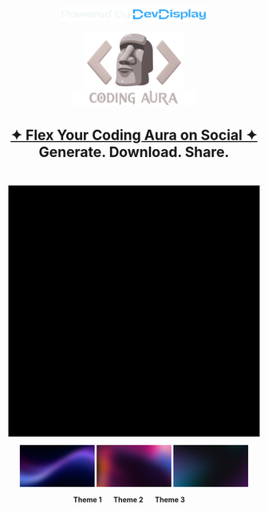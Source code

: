 <div align="center"> 
<a href="https://www.devdisplay.org/" target="_blank"><img src="./public/assets/PoweredByDevDisplay.png" width="300px" /></a>
</div></br>

<div align="center">
    <img src="/public/assets/CodingAura..png" alt="Coding Aura" width="200px" /><br>
    <img src="/public/assets/LetterMark.png" alt="Coding Aura" width="250px" />
  <br><h1 align="center"><a href="https://codingaura.vercel.app/"><strong>✦ Flex Your Coding Aura on Social ✦</strong></a><br>Generate. Download. Share.</h1><br>
</div>
<p align="center">
  <img src="/public/assets/black.png" alt="Main Preview" width="600" />
</p>

<p align="center">
  <img src="/public/assets/BG1.png" alt="Theme 1" width="150" />
  <img src="/public/assets/BG5.png" alt="Theme 2" width="150" />
  <img src="/public/assets/BGG3.png" alt="Theme 3" width="150" />
</p>

<p align="center">
  <b>Theme 1</b> &nbsp;&nbsp;&nbsp;&nbsp;
  <b>Theme 2</b> &nbsp;&nbsp;&nbsp;&nbsp;
  <b>Theme 3</b> &nbsp;&nbsp;&nbsp;&nbsp;
</p>

